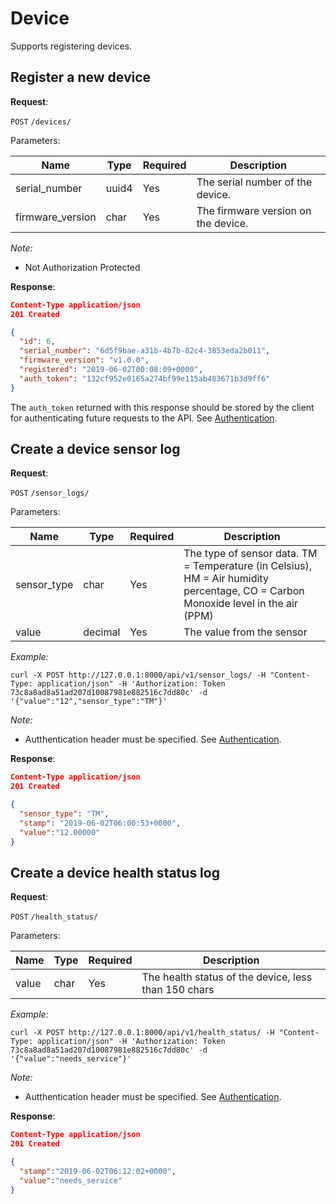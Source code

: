 # Device
Supports registering devices.

## Register a new device

**Request**:

`POST` `/devices/`

Parameters:

Name             | Type  | Required | Description
-----------------|-------|----------|------------
serial_number    | uuid4 | Yes      | The serial number of the device.
firmware_version | char  | Yes      | The firmware version on the device.

*Note:*

- Not Authorization Protected

**Response**:

```json
Content-Type application/json
201 Created

{
  "id": 6,
  "serial_number": "6d5f9bae-a31b-4b7b-82c4-3853eda2b011",
  "firmware_version": "v1.0.0",
  "registered": "2019-06-02T00:08:09+0000",
  "auth_token": "132cf952e0165a274bf99e115ab483671b3d9ff6"
}
```

The `auth_token` returned with this response should be stored by the client for
authenticating future requests to the API. See [Authentication](authentication.md).

## Create a device sensor log

**Request**:

`POST` `/sensor_logs/`

Parameters:

Name        | Type     | Required | Description
------------|----------|----------|------------
sensor_type | char     | Yes      | The type of sensor data. TM = Temperature (in Celsius), HM = Air humidity percentage, CO = Carbon Monoxide level in the air (PPM)
value       | decimal  | Yes      | The value from the sensor

*Example:*

```
curl -X POST http://127.0.0.1:8000/api/v1/sensor_logs/ -H "Content-Type: application/json" -H 'Authorization: Token 73c8a8ad8a51ad207d10087981e882516c7dd80c' -d '{"value":"12","sensor_type":"TM"}'
```

*Note:*

- Autthentication header must be specified. See [Authentication](authentication.md).

**Response**:

```json
Content-Type application/json
201 Created

{
  "sensor_type": "TM",
  "stamp": "2019-06-02T06:00:53+0000", 
  "value":"12.00000"
}
```

## Create a device health status log

**Request**:

`POST` `/health_status/`

Parameters:

Name        | Type | Required | Description
------------|------|----------|------------
value       | char | Yes      | The health status of the device, less than 150 chars

*Example:*

```
curl -X POST http://127.0.0.1:8000/api/v1/health_status/ -H "Content-Type: application/json" -H 'Authorization: Token 73c8a8ad8a51ad207d10087981e882516c7dd80c' -d '{"value":"needs_service"}'
```

*Note:*

- Autthentication header must be specified. See [Authentication](authentication.md).

**Response**:

```json
Content-Type application/json
201 Created

{
  "stamp":"2019-06-02T06:12:02+0000",
  "value":"needs_service"
}
```